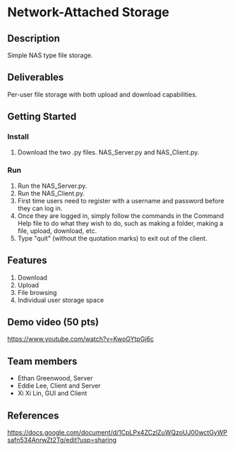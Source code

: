 # Network-Attached Storage

## Description
Simple NAS type file storage.

## Deliverables
Per-user file storage with both upload and download capabilities.

## Getting Started
### Install
1. Download the two .py files. NAS_Server.py and NAS_Client.py.

### Run 
1. Run the NAS_Server.py.
2. Run the NAS_Client.py.
3. First time users need to register with a username and password before they can log in.
4. Once they are logged in, simply follow the commands in the Command Help file to do what they wish to do, such as making a folder, making a file, upload, download, etc.
5. Type "quit" (without the quotation marks) to exit out of the client.

## Features 
1. Download
2. Upload
3. File browsing
4. Individual user storage space

## Demo video (50 pts)
https://www.youtube.com/watch?v=KwoGYtpGj6c

## Team members
* Ethan Greenwood, Server
* Eddie Lee, Client and Server
* Xi Xi Lin, GUI and Client

## References
https://docs.google.com/document/d/1CpLPx4ZCzlZuWQzoUJ00wctGyWPsafn534AnrwZt2Tg/edit?usp=sharing
